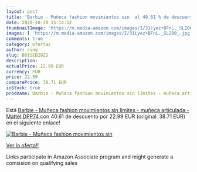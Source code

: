 ```yaml
---
layout: post
title: 'Barbie - Muñeca fashion movimientos sin  al 40.61 % de descuento'
date: 2020-10-30 15:14:52
thumbnailImage: 'https://m.media-amazon.com/images/I/31Lyez+BFnL._SL200_.jpg'
images: [ 'https://m.media-amazon.com/images/I/31Lyez+BFnL._SL200_.jpg' ]
comments: true
category: ofertas
author: ring
slug: B015EB29ZS
description:
actualPrice: 22.99 EUR
currency: EUR
price: 22.99
comparePrice: 38.71 EUR
inStock: true
prodname: Barbie - Muñeca fashion movimientos sin límites - muñeca articulada -  Mattel DPP74 
---
```


Está [Barbie - Muñeca fashion movimientos sin límites - muñeca articulada -  Mattel DPP74 ](https://www.amazon.es/dp/B015EB29ZS/?tag=tolees-21) con 40.61 de descuento por 22.99 EUR (original: 38.71 EUR) en el siguiente enlace!

[![Barbie - Muñeca fashion movimientos sin ](https://m.media-amazon.com/images/I/31Lyez+BFnL._SL200_.jpg)](https://www.amazon.es/dp/B015EB29ZS/?tag=tolees-21)

[Ver la oferta!!](https://www.amazon.es/dp/B015EB29ZS/?tag=tolees-21)

Links participate in Amazon Associate program and might generate a comission on qualifying sales


